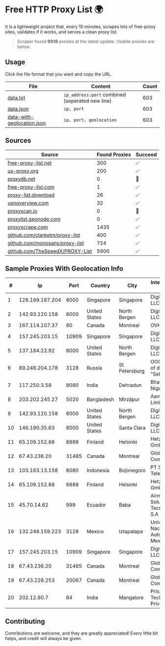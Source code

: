 
# Free HTTP Proxy List 🌍

It is a lightweight project that, every 10 minutes, scrapes lots of free-proxy sites, validates if it works, and serves a clean proxy list.


> Scraper found **9018** proxies at the latest update. Usable proxies are below.

## Usage

Click the file format that you want and copy the URL.


|File|Content|Count|
|----|-------|-----|
|[data.txt](https://raw.githubusercontent.com/themiralay/Proxy-List-World/master/data.txt)|`ip_address:port` combined (seperated new line)|603|
|[data.json](https://raw.githubusercontent.com/themiralay/Proxy-List-World/master/data.json)|`ip, port`|603|
|[data-with-geolocation.json](https://raw.githubusercontent.com/themiralay/Proxy-List-World/master/data-with-geolocation.json)|`ip, port, geolocation`|603|

## Sources

|Source|Found Proxies|Succeed|
|------|-------------|-------|
|[free-proxy-list.net](https://free-proxy-list.net)|300|✅|
|[us-proxy.org](https://www.us-proxy.org)|200|✅|
|[proxydb.net](http://proxydb.net)|0|🚫|
|[free-proxy-list.com](https://free-proxy-list.com/?page=&port=&type%5B%5D=http&type%5B%5D=https&up_time=0&search=Search)|1|✅|
|[proxy-list.download](https://www.proxy-list.download/HTTP)|26|✅|
|[vpnoverview.com](https://vpnoverview.com/privacy/anonymous-browsing/free-proxy-servers)|32|✅|
|[proxyscan.io](https://www.proxyscan.io)|0|🚫|
|[proxylist.geonode.com](https://proxylist.geonode.com/api/proxy-list?limit=300&page=1&sort_by=lastChecked&sort_type=desc&protocols=http,https)|0|✅|
|[proxyscrape.com](https://api.proxyscrape.com/v2/?request=displayproxies&protocol=http&timeout=10000&country=all&ssl=all&anonymity=all)|1435|✅|
|[github.com/clarketm/proxy-list](https://raw.githubusercontent.com/clarketm/proxy-list/master/proxy-list-raw.txt)|400|✅|
|[github.com/monosans/proxy-list](https://raw.githubusercontent.com/monosans/proxy-list/main/proxies/http.txt)|724|✅|
|[github.com/TheSpeedX/PROXY-List](https://raw.githubusercontent.com/TheSpeedX/PROXY-List/master/http.txt)|5900|✅|


## Sample Proxies With Geolocation Info

|#|Ip|Port|Country|City|Internet Service Provider|
|-|--|----|-------|----|-------------------------|
|1|128.199.187.204|8000|Singapore|Singapore|DigitalOcean, LLC|
|2|142.93.120.158|8000|United States|North Bergen|DigitalOcean, LLC|
|3|167.114.107.37|80|Canada|Montreal|OVH SAS|
|4|157.245.203.15|10909|Singapore|Singapore|DigitalOcean, LLC|
|5|137.184.22.92|8000|United States|North Bergen|DigitalOcean, LLC|
|6|89.248.204.178|3128|Russia|St Petersburg|OOO "Network of data-centers "Selectel"|
|7|117.250.3.58|8080|India|Dehradun|Bharat Sanchar Nigam Ltd|
|8|203.202.245.27|5020|Bangladesh|Mirzāpur|Aamra Networks Limited|
|9|142.93.120.158|8000|United States|North Bergen|DigitalOcean, LLC|
|10|146.190.35.63|8000|United States|Santa Clara|DigitalOcean, LLC|
|11|65.109.152.88|8888|Finland|Helsinki|Hetzner Online GmbH|
|12|67.43.236.20|31485|Canada|Montreal|GloboTech Communications|
|13|103.163.13.158|8080|Indonesia|Bojonegoro|PT Solusi Media Telekomunikasi|
|14|65.109.152.88|8888|Finland|Helsinki|Hetzner Online GmbH|
|15|45.70.14.62|999|Ecuador|Baba|Airmaxtelecom Soluciones Tecnologicas S.A|
|16|132.248.159.223|3128|Mexico|Iztapalapa|Universidad Nacional Autonoma de Mexico|
|17|157.245.203.15|10909|Singapore|Singapore|DigitalOcean, LLC|
|18|67.43.236.20|31485|Canada|Montreal|GloboTech Communications|
|19|67.43.228.253|20067|Canada|Montreal|GloboTech Communications|
|20|202.12.80.7|84|India|Mangalore|Prisac Aviation Technologies Private Limited|



## Contributing

Contributions are welcome, and they are greatly appreciated! Every
little bit helps, and credit will always be given.

